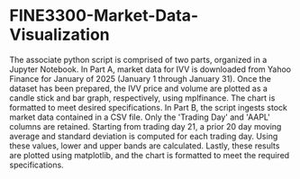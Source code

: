 # FINE3300-Market-Data-Visualization
The associate python script is comprised of two parts, organized in a Jupyter Notebook. In Part A, market data for IVV is downloaded from Yahoo Finance for January of 2025 (January 1 through January 31). Once the dataset has been prepared, the IVV price and volume are plotted as a candle stick and bar graph, respectively, using mplfinance. The chart is formatted to meet desired specifications. In Part B, the script ingests stock market data contained in a CSV file. Only the 'Trading Day' and 'AAPL' columns are retained. Starting from trading day 21, a prior 20 day moving average and standard deviation is computed for each trading day. Using these values, lower and upper bands are calculated. Lastly, these results are plotted using matplotlib, and the chart is formatted to meet the required specifications.
